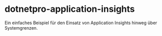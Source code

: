 # dotnetpro-application-insights
Ein einfaches Beispiel für den Einsatz von Application Insights hinweg über Systemgrenzen. 
